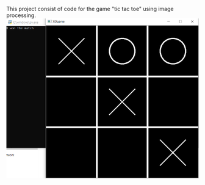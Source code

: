 This project consist of code for the game "tic tac toe" using image processing.
![Game](https://github.com/DIVYA422/tic-tac-toe/blob/main/Game.png?raw=true)
